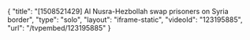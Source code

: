 {
    "title": "[1508521429] Al Nusra-Hezbollah swap prisoners on Syria border",
    "type": "solo",
    "layout": "iframe-static",
    "videoId": "123195885",
    "url": "\/tvpembed\/123195885"
}